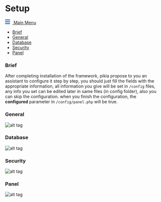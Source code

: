 # Setup

[![alt return](https://raw.githubusercontent.com/fiesta-framework/Art/master/Resources/signs.png) Main Menu](https://github.com/fiesta-framework/Docs/tree/3.2/#index)

- [Brief](#brief)
- [General](#general)
- [Database](#database)
- [Security](#security)
- [Panel](#panel)

### Brief

After completing installation of the framework, pikia propose to you an assistant to configure it step by step, you should just fill the fields with the appropriate information, all information you give will be set in `/config` files, any info you set can be edited later in same files (in config folder), also you can skip the configuration. when you finish the configuration, the **configured** parameter in `/config/panel.php` will be true.

### General
![alt tag](https://raw.githubusercontent.com/fiesta-framework/Docs/3.2/rsrc/setup/general.png)
### Database
![alt tag](https://raw.githubusercontent.com/fiesta-framework/Docs/3.2/rsrc/setup/database.png)
### Security
![alt tag](https://raw.githubusercontent.com/fiesta-framework/Docs/3.2/rsrc/setup/security.png)
### Panel
![alt tag](https://raw.githubusercontent.com/fiesta-framework/Docs/3.2/rsrc/setup/panel.png)